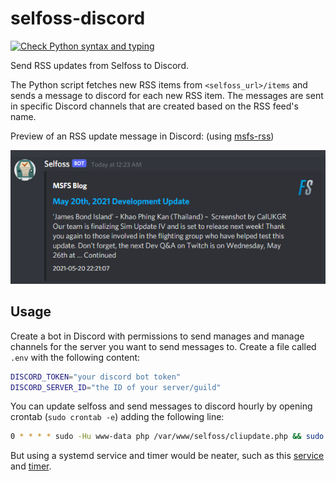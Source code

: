 # selfoss-discord


[![Check Python syntax and typing](https://github.com/evroon/selfoss-discord/actions/workflows/mypy.yaml/badge.svg)](https://github.com/evroon/selfoss-discord/actions/workflows/mypy.yaml)

Send RSS updates from Selfoss to Discord.

The Python script fetches new RSS items from `<selfoss_url>/items` and sends a message to discord for each new RSS item. The messages are sent in specific Discord channels that are created based on the RSS feed's name.

Preview of an RSS update message in Discord: (using [msfs-rss](https://github.com/evroon/msfs-rss))

![Preview](https://raw.githubusercontent.com/evroon/selfoss-discord/main/etc/preview.png)

## Usage
Create a bot in Discord with permissions to send manages and manage channels for the server you want to send messages to.
Create a file called `.env` with the following content:
```bash
DISCORD_TOKEN="your discord bot token"
DISCORD_SERVER_ID="the ID of your server/guild"
```

You can update selfoss and send messages to discord hourly by opening crontab (`sudo crontab -e`) adding the following line:
```bash
0 * * * * sudo -Hu www-data php /var/www/selfoss/cliupdate.php && sudo -Hu <username> python3 /path/to/selfoss.py https://selfoss.domain.com /path/to/last-update
```

But using a systemd service and timer would be neater, such as this [service](https://github.com/evroon/concordia/blob/master/lib/systemd/system/selfoss-update.service) and [timer](https://github.com/evroon/concordia/blob/master/lib/systemd/system/selfoss-update.timer).
